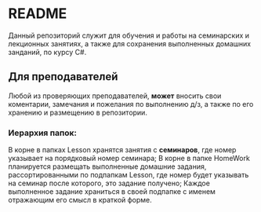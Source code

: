 # README
Данный репозиторий служит для обучения и работы на семинарских и лекционных занятиях, а также для сохранения выполненных домашних занданий, по курсу C#.
## Для преподавателей
Любой из проверяющих преподавателей, __может__ вносить свои коментарии, замечания и пожелания по выполнению д/з, а также по его хранению и размещению в репозитории.
### Иерархия папок: 
В корне в папках Lesson хранятся занятия с **семинаров**, где номер указывает на порядковый номер семинара;
В корне в папке HomeWork планируется размещать выполненные домашние задания, рассортированными по подпапкам Lesson, где номер будет указывать на семинар после которого, это задание получено;
Каждое выполненное задание храниться в своей подпапке с именем отражающим его смысл в краткой форме.